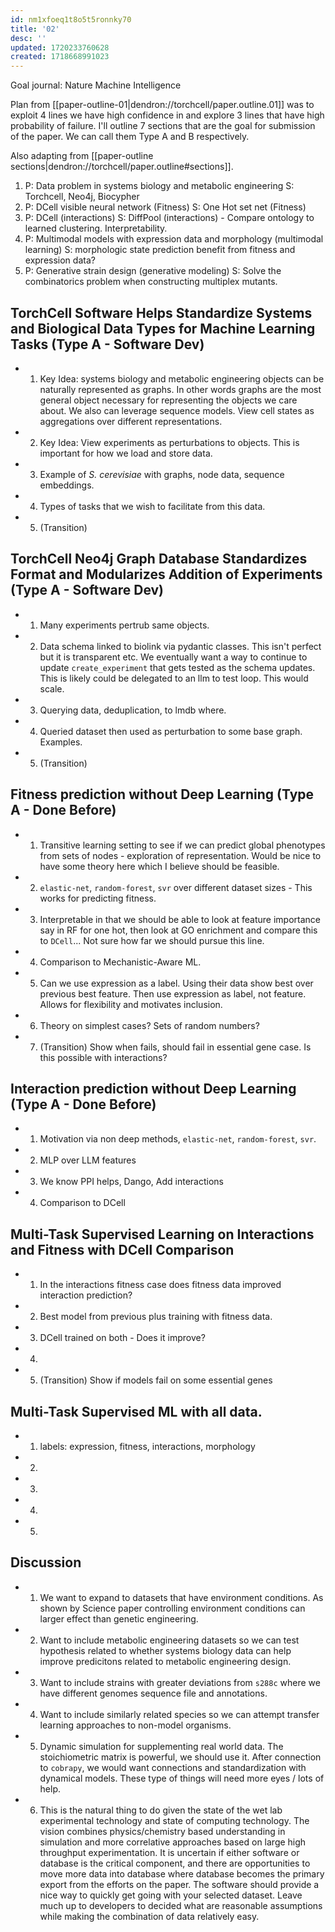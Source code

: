 ```yaml
---
id: nm1xfoeq1t8o5t5ronnky70
title: '02'
desc: ''
updated: 1720233760628
created: 1718668991023
---
```

Goal journal: Nature Machine Intelligence

Plan from [[paper-outline-01|dendron://torchcell/paper.outline.01]] was to exploit 4 lines we have high confidence in and explore 3 lines that have high probability of failure. I'll outline 7 sections that are the goal for submission of the paper. We can call them Type A and B respectively.

Also adapting from [[paper-outline sections|dendron://torchcell/paper.outline#sections]].

1. P: Data problem in systems biology and metabolic engineering S: Torchcell, Neo4j, Biocypher
2. P: DCell visible neural network (Fitness) S: One Hot set net (Fitness)  
3. P: DCell (interactions) S:  DiffPool (interactions) - Compare ontology to learned clustering. Interpretability.
4. P: Multimodal models with expression data and morphology (multimodal learning) S: morphologic state prediction benefit from fitness and expression data?
5. P: Generative strain design (generative modeling) S: Solve the combinatorics problem when constructing multiplex mutants.

## TorchCell Software Helps Standardize Systems and Biological Data Types for Machine Learning Tasks (Type A - Software Dev)

- 1. Key Idea: systems biology and metabolic engineering objects can be naturally represented as graphs. In other words graphs are the most general object necessary for representing the objects we care about. We also can leverage sequence models. View cell states as aggregations over different representations.
- 2. Key Idea: View experiments as perturbations to objects. This is important for how we load and store data.
- 3. Example of *S. cerevisiae* with graphs, node data, sequence embeddings.
- 4. Types of tasks that we wish to facilitate from this data.
- 5. (Transition)

## TorchCell Neo4j Graph Database Standardizes Format and Modularizes Addition of Experiments (Type A - Software Dev)

- 1. Many experiments pertrub same objects.
- 2. Data schema linked to biolink via pydantic classes. This isn't perfect but it is transparent etc. We eventually want a way to continue to update `create_experiment` that gets tested as the schema updates. This is likely could be delegated to an llm to test loop. This would scale.
- 3. Querying data, deduplication, to lmdb where.
- 4. Queried dataset then used as perturbation to some base graph. Examples.
- 5. (Transition)

## Fitness prediction without Deep Learning (Type A - Done Before)

- 1. Transitive learning setting to see if we can predict global phenotypes from sets of nodes - exploration of representation. Would be nice to have some theory here which I believe should be feasible.
- 2. `elastic-net`, `random-forest`, `svr` over different dataset sizes - This works for predicting fitness.
- 3. Interpretable in that we should be able to look at feature importance say in RF for one hot, then look at GO enrichment and compare this to `DCell`... Not sure how far we should pursue this line.
- 4. Comparison to Mechanistic-Aware ML.
- 5. Can we use expression as a label. Using their data show best over previous best feature. Then use expression as label, not feature. Allows for flexibility and motivates inclusion.
- 6. Theory on simplest cases? Sets of random numbers?
- 7. (Transition) Show when fails, should fail in essential gene case. Is this possible with interactions?

## Interaction prediction without Deep Learning (Type A - Done Before)

- 1. Motivation via non deep methods, `elastic-net`, `random-forest`, `svr`.
- 2. MLP over LLM features
- 3. We know PPI helps, Dango, Add interactions
- 4. Comparison to DCell

## Multi-Task Supervised Learning on Interactions and Fitness with DCell Comparison

- 1. In the interactions fitness case does fitness data improved interaction prediction?
- 2. Best model from previous plus training with fitness data.
- 3. DCell trained on both - Does it improve?
- 4. 
- 5. (Transition) Show if models fail on some essential genes

## Multi-Task Supervised ML with all data.

- 1. labels: expression, fitness, interactions, morphology
- 2.
- 3.
- 4.
- 5.

## Discussion

- 1. We want to expand to datasets that have environment conditions. As shown by Science paper controlling environment conditions can larger effect than genetic engineering.
- 2. Want to include metabolic engineering datasets so we can test hypothesis related to whether systems biology data can help improve predicitons related to metabolic engineering design.
- 3. Want to include strains with greater deviations from `s288c` where we have different genomes sequence file and annotations.
- 4. Want to include similarly related species so we can attempt transfer learning approaches to non-model organisms.
- 5. Dynamic simulation for supplementing real world data. The stoichiometric matrix is powerful, we should use it. After connection to `cobrapy`, we would want connections and standardization with dynamical models. These type of things will need more eyes / lots of help.
- 6. This is the natural thing to do given the state of the wet lab experimental technology and state of computing technology. The vision combines physics/chemistry based understanding in simulation and more correlative approaches based on large high throughput experimentation. It is uncertain if either software or database is the critical component, and there are opportunities to move more data into database where database becomes the primary export from the efforts on the paper. The software should provide a nice way to quickly get going with your selected dataset. Leave much up to developers to decided what are reasonable assumptions while making the combination of data relatively easy.
